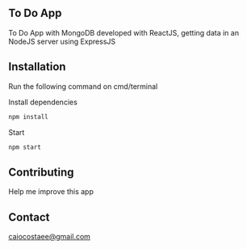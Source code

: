 ## To Do App
To Do App with MongoDB developed with ReactJS, getting data in an NodeJS server using ExpressJS

## Installation

Run the following command on cmd/terminal

Install dependencies
```bash
npm install
```

Start
```bash
npm start
```

## Contributing
Help me improve this app

## Contact
caiocostaee@gmail.com
